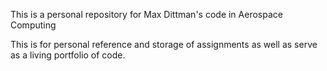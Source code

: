 This is a personal repository for Max Dittman's code in Aerospace Computing

This is for personal reference and storage of assignments as well as serve as a living portfolio of code.
